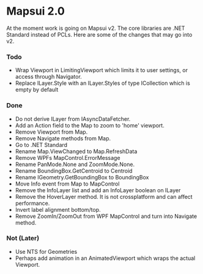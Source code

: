 # Mapsui 2.0

At the moment work is going on Mapsui v2. The core libraries are .NET Standard instead of PCLs. Here are some of the changes that may go into v2.

### Todo
- Wrap Viewport in LimitingViewport which limits it to user settings, or access through Navigator.
- Replace ILayer.Style with an ILayer.Styles of type ICollection<IFeature> which is empty by default

### Done
- Do not derive ILayer from IAsyncDataFetcher.
- Add an Action<Viewport> field to the Map to zoom to 'home' viewport. 
- Remove Viewport from Map.
- Remove Navigate methods from Map.
- Go to .NET Standard
- Rename Map.ViewChanged to Map.RefreshData
- Remove WPFs MapControl.ErrorMessage
- Rename PanMode.None and ZoomMode.None.
- Rename BoundingBox.GetCentroid to Centroid
- Rename IGeometry.GetBoundingBox to BoundingBox
- Move Info event from Map to MapControl
- Remove the InfoLayer list and add an InfoLayer boolean on ILayer
- Remove the HoverLayer method. It is not crossplatform and can affect performance. 
- Invert label alignment bottom/top.
- Remove ZoomIn/ZoomOut from WPF MapControl and turn into Navigate method.
  
### Not (Later)
- Use NTS for Geometries
- Perhaps add animation in an AnimatedViewport which wraps the actual Viewport.
